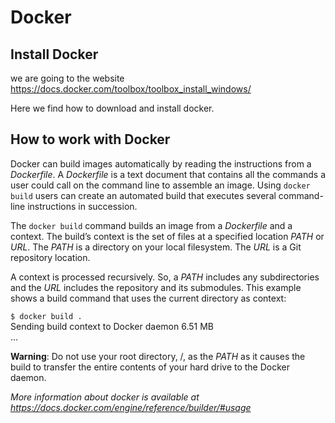 # Docker

## Install Docker

we are going to the website https://docs.docker.com/toolbox/toolbox_install_windows/

Here we find how to download and install docker.

## How to work with Docker

Docker can build images automatically by reading the instructions from a *Dockerfile*. A *Dockerfile* is a text document that contains all the commands a user could call on the command line to assemble an image. Using ```docker build``` users can create an automated build that executes several command-line instructions in succession.

The ```docker build``` command builds an image from a *Dockerfile* and a context. The build’s context is the set of files at a specified location *PATH* or *URL*. The *PATH* is a directory on your local filesystem. The *URL* is a Git repository location.

A context is processed recursively. So, a *PATH* includes any subdirectories and the *URL* includes the repository and its submodules. This example shows a build command that uses the current directory as context:

```$ docker build .``` <br />
Sending build context to Docker daemon  6.51 MB <br />
...
<br />

**Warning**: Do not use your root directory, /, as the *PATH* as it causes the build to transfer the entire contents of your hard drive to the Docker daemon.

*More information about docker is available at https://docs.docker.com/engine/reference/builder/#usage*





